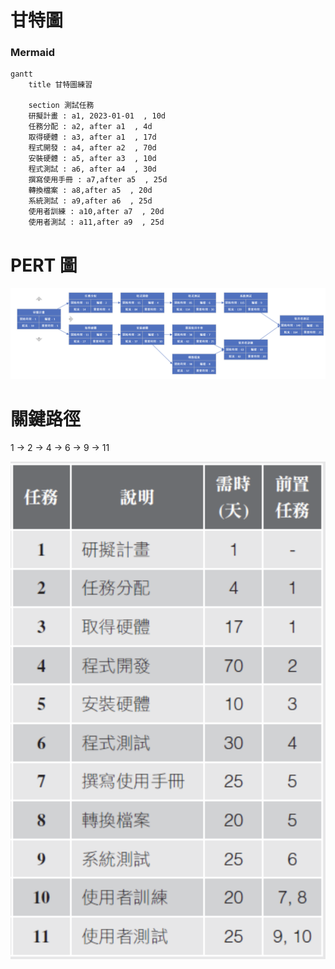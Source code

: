 
# 甘特圖

### Mermaid

```mermaid
gantt
    title 甘特圖練習

    section 測試任務
    研擬計畫 : a1, 2023-01-01  , 10d
    任務分配 : a2, after a1  , 4d
    取得硬體 : a3, after a1  , 17d
    程式開發 : a4, after a2  , 70d
    安裝硬體 : a5, after a3  , 10d
    程式測試 : a6, after a4  , 30d
    撰寫使用手冊 : a7,after a5  , 25d
    轉換檔案 : a8,after a5  , 20d
    系統測試 : a9,after a6  , 25d
    使用者訓練 : a10,after a7  , 20d
    使用者測試 : a11,after a9  , 25d
```

# PERT 圖

![Alt text](image.png)

# 關鍵路徑

1 -> 2 -> 4 -> 6 -> 9 -> 11

![Alt text](image-2.png)